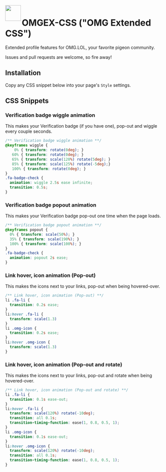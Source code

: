 <image src=".github/OMGEX.png" width="50" align="left">

# OMGEX-CSS ("OMG Extended CSS")

Extended profile features for OMG.LOL, your favorite pigeon community.

Issues and pull requests are welcome, so fire away!

## Installation

Copy any CSS snippet below into your page's `Style` settings.
  
  
## CSS Snippets
  
### Verification badge wiggle animation
  
This makes your Verification badge (if you have one), pop-out and wiggle every couple seconds.
```css
/** Verification badge wiggle animation **/
@keyframes wiggle {
    0% { transform: rotate(0deg); }
   60% { transform: rotate(0deg); }
   65% { transform: scale(120%) rotate(5deg); }
   85% { transform: scale(125%) rotate(-5deg);}
   100% { transform: rotate(0deg); }
} 
.fa-badge-check {
  animation: wiggle 2.5s ease infinite;
  transition: 0.5s;
}
```

### Verification badge popout animation

This makes your Verification badge pop-out one time when the page loads.
```css
/** Verification badge popout animation **/
@keyframes popout {
  0% { transform: scale(50%); }
  35% { transform: scale(190%); }
  100% { transform: scale(100%); }
} 
.fa-badge-check {
  animation: popout 2s ease;
}
```
  
  
### Link hover, icon animation (Pop-out)

This makes the icons next to your links, pop-out when being hovered-over.
```css
/** Link hover, icon animation (Pop-out) **/
li .fa-li {
  transition: 0.2s ease;
}
li:hover .fa-li {
  transform: scale(1.3)
}
li .omg-icon {
  transition: 0.2s ease;
}
li:hover .omg-icon {
  transform: scale(1.3)
}
```

  
### Link hover, icon animation (Pop-out and rotate)
  
This makes the icons next to your links, pop-out and rotate when being hovered-over.  
```css
/** Link hover, icon animation (Pop-out and rotate) **/  
li .fa-li {
  transition: 0.1s ease-out;
}
li:hover .fa-li {
  transform: scale(120%) rotate(-10deg);
  transition: all 0.1s;
  transition-timing-function: ease(1, 0.8, 0.5, 1);
}
li .omg-icon {
  transition: 0.1s ease-out;
}
li:hover .omg-icon {
  transform: scale(120%) rotate(-10deg);
  transition: all 0.1s;
  transition-timing-function: ease(1, 0.8, 0.5, 1);
}
```
